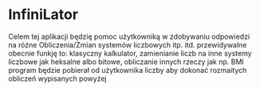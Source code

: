 # InfiniLator
Celem tej aplikacji będzię pomoc użytkowniką w zdobywaniu odpowiedzi na różne Obliczenia/Zmian systemów liczbowych itp. itd.
przewidywalne obecnie funkję to:  klasyczny kalkulator, zamienianie liczb na inne systemy liczbowe jak heksalne albo bitowe, obliczanie innych rzeczy jak np. BMI
program będzie pobierał od użytkownika liczby aby dokonać rozmaitych obliczeń wypisanych powyżej
